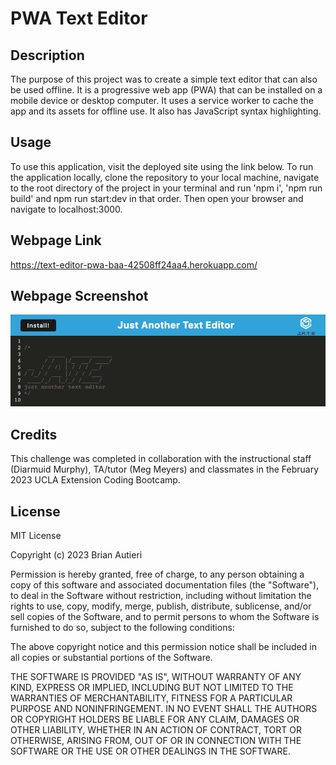 # PWA Text Editor

## Description

The purpose of this project was to create a simple text editor that can also be used offline. It is a progressive web app (PWA) that can be installed on a mobile device or desktop computer. It uses a service worker to cache the app and its assets for offline use. It also has JavaScript syntax highlighting.

## Usage

To use this application, visit the deployed site using the link below. To run the application locally, clone the repository to your local machine, navigate to the root directory of the project in your terminal and run 'npm i', 'npm run build' and npm run start:dev in that order. Then open your browser and navigate to localhost:3000.

## Webpage Link

https://text-editor-pwa-baa-42508ff24aa4.herokuapp.com/

## Webpage Screenshot

![Screenshot](/pwa-text-editor-screenshot.png)

## Credits

This challenge was completed in collaboration with the instructional staff (Diarmuid Murphy), TA/tutor (Meg Meyers) and classmates in the February 2023 UCLA Extension Coding Bootcamp.

## License

MIT License

Copyright (c) 2023 Brian Autieri

Permission is hereby granted, free of charge, to any person obtaining a copy of this software and associated documentation files (the "Software"), to deal in the Software without restriction, including without limitation the rights to use, copy, modify, merge, publish, distribute, sublicense, and/or sell copies of the Software, and to permit persons to whom the Software is furnished to do so, subject to the following conditions:

The above copyright notice and this permission notice shall be included in all copies or substantial portions of the Software.

THE SOFTWARE IS PROVIDED "AS IS", WITHOUT WARRANTY OF ANY KIND, EXPRESS OR IMPLIED, INCLUDING BUT NOT LIMITED TO THE WARRANTIES OF MERCHANTABILITY, FITNESS FOR A PARTICULAR PURPOSE AND NONINFRINGEMENT. IN NO EVENT SHALL THE AUTHORS OR COPYRIGHT HOLDERS BE LIABLE FOR ANY CLAIM, DAMAGES OR OTHER LIABILITY, WHETHER IN AN ACTION OF CONTRACT, TORT OR OTHERWISE, ARISING FROM, OUT OF OR IN CONNECTION WITH THE SOFTWARE OR THE USE OR OTHER DEALINGS IN THE SOFTWARE.